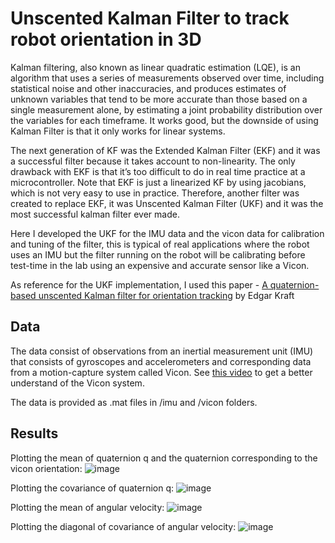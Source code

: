 # Unscented Kalman Filter to track robot orientation in 3D
Kalman filtering, also known as linear quadratic estimation (LQE), is an algorithm that uses a series of measurements observed over time, including statistical noise and other inaccuracies, and produces estimates of unknown variables that tend to be more accurate than those based on a single measurement alone, by estimating a joint probability distribution over the variables for each timeframe. It works good, but the downside of using Kalman Filter is that it only works for linear systems.

The next generation of KF was the Extended Kalman Filter (EKF) and it was a successful filter because it takes account to non-linearity. The only drawback with EKF is that it’s too difficult to do in real time practice at a microcontroller. Note that EKF is just a linearized KF by using jacobians, which is not very easy to use in practice. Therefore, another filter was created to replace EKF, it was Unscented Kalman Filter (UKF) and it was the most successful kalman filter ever made. 

Here I developed the UKF for the IMU data and the vicon data for calibration and tuning of the filter, this is typical of real applications where the robot uses an IMU but the filter running on the robot will be calibrating before test-time in the lab using an expensive and accurate sensor like a Vicon.

As reference for the UKF implementation, I used this paper - [A quaternion-based unscented Kalman filter for orientation tracking](https://ieeexplore.ieee.org/document/1257247) by Edgar Kraft

## Data
The data consist of observations from an inertial measurement unit (IMU) that consists of gyroscopes and accelerometers and corresponding data from a motion-capture system called Vicon. See [this video](https://www.youtube.com/watch?v=qgS1pwsHQIA&ab_channel=TravisErickson) to get a better understand of the Vicon system.

The data is provided as .mat files in /imu and /vicon folders.

## Results
Plotting the mean of quaternion q and the quaternion corresponding to the vicon orientation:
![image](https://user-images.githubusercontent.com/38180831/205468844-3e5bcec9-5ab4-450d-9e02-c0e64e0b384c.png)

Plotting the covariance of quaternion q:
![image](https://user-images.githubusercontent.com/38180831/205468857-061caf34-6b4e-4eb3-aa7e-9e659a318c45.png)

Plotting the mean of angular velocity:
![image](https://user-images.githubusercontent.com/38180831/205468869-ba60d938-56b4-4591-a3c2-4e96a7259dc7.png)

Plotting the diagonal of covariance of angular velocity:
![image](https://user-images.githubusercontent.com/38180831/205468883-2b306e83-1517-4d7a-989c-e83cd905b441.png)
